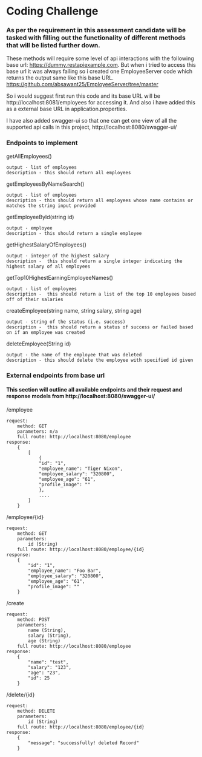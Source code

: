 # Coding Challenge

### As per the requirement in this assessment candidate will be tasked with filling out the functionality of different methods that will be listed further down.

These methods will require some level of api interactions with the following base url: https://dummy.restapiexample.com. But when i tried to access this base url it was always failing
so i created one EmployeeServer code which returns the output same like this base URL.
https://github.com/absawant25/EmployeeServer/tree/master

So i would suggest first run this code and its base URL will be http://localhost:8081/employees for accessing it. And also i have added this as a external base URL in application.properties.

I have also added swagger-ui so that one can get one view of all the supported api calls in this project,
http://localhost:8080/swagger-ui/


### Endpoints to implement

getAllEmployees()

    output - list of employees
    description - this should return all employees

getEmployeesByNameSearch()

    output - list of employees
    description - this should return all employees whose name contains or matches the string input provided

getEmployeeById(string id)

    output - employee
    description - this should return a single employee

getHighestSalaryOfEmployees()

    output - integer of the highest salary
    description -  this should return a single integer indicating the highest salary of all employees

getTop10HighestEarningEmployeeNames()

    output - list of employees
    description -  this should return a list of the top 10 employees based off of their salaries

createEmployee(string name, string salary, string age)

    output - string of the status (i.e. success)
    description -  this should return a status of success or failed based on if an employee was created

deleteEmployee(String id)

    output - the name of the employee that was deleted
    description - this should delete the employee with specified id given

### External endpoints from base url

#### This section will outline all available endpoints and their request and response models from http://localhost:8080/swagger-ui/

/employee

    request:
        method: GET
        parameters: n/a
        full route: http://localhost:8080/employee
    response:
        {
            [
                {
                "id": "1",
                "employee_name": "Tiger Nixon",
                "employee_salary": "320800",
                "employee_age": "61",
                "profile_image": ""
                },
                ....
            ]
        }

/employee/{id}

    request:
        method: GET
        parameters: 
            id (String)
        full route: http://localhost:8080/employee/{id}
    response: 
        {            
            "id": "1",
            "employee_name": "Foo Bar",
            "employee_salary": "320800",
            "employee_age": "61",
            "profile_image": ""            
        }

/create

    request:
        method: POST
        parameters: 
            name (String),
            salary (String),
            age (String)
        full route: http://localhost:8080/employee
    response:
        {            
            "name": "test",
            "salary": "123",
            "age": "23",
            "id": 25        
        }

/delete/{id}

    request:
        method: DELETE
        parameters:
            id (String)
        full route: http://localhost:8080/employee/{id}
    response:
        {            
            "message": "successfully! deleted Record"
        }